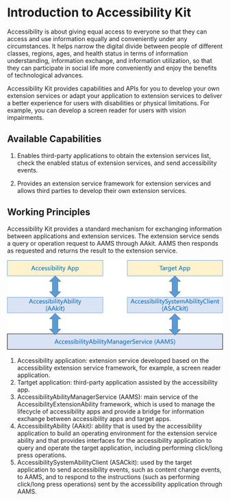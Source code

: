 # Introduction to Accessibility Kit

Accessibility is about giving equal access to everyone so that they can access and use information equally and conveniently under any circumstances. It helps narrow the digital divide between people of different classes, regions, ages, and health status in terms of information understanding, information exchange, and information utilization, so that they can participate in social life more conveniently and enjoy the benefits of technological advances.

Accessibility Kit provides capabilities and APIs for you to develop your own extension services or adapt your application to extension services to deliver a better experience for users with disabilities or physical limitations. For example, you can develop a screen reader for users with vision impairments.

## Available Capabilities

1. Enables third-party applications to obtain the extension services list, check the enabled status of extension services, and send accessibility events.

2. Provides an extension service framework for extension services and allows third parties to develop their own extension services.

## Working Principles

Accessibility Kit provides a standard mechanism for exchanging information between applications and extension services. The extension service sends a query or operation request to AAMS through AAkit. AAMS then responds as requested and returns the result to the extension service.

![AccessibilityFramework](figures/AccessibilityFramework.png)

1. Accessibility application: extension service developed based on the accessibility extension service framework, for example, a screen reader application.
2. Tartget application: third-party application assisted by the accessibility app.
3. AccessibilityAbilityManagerService (AAMS): main service of the AccessibilityExtensionAbility framework, which is used to manage the lifecycle of accessibility apps and provide a bridge for information exchange between accessibility apps and target apps.
4. AccessibilityAbility (AAkit): ability that is used by the accessibility application to build an operating environment for the extension service ability and that provides interfaces for the accessibility application to query and operate the target application, including performing click/long press operations.
5. AccessibilitySystemAbilityClient (ASACkit): used by the target application to send accessibility events, such as content change events, to AAMS, and to respond to the instructions (such as performing click/long press operations) sent by the accessibility application through AAMS.
